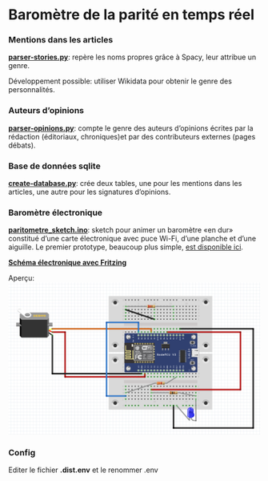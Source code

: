 # Baromètre de la parité en temps réel

### Mentions dans les articles
**[parser-stories.py](parser-stories.py)**: repère les noms propres grâce à Spacy, leur attribue un genre.

Développement possible: utiliser Wikidata pour obtenir le genre des personnalités.

### Auteurs d’opinions
**[parser-opinions.py](parser-opinions.py)**: compte le genre des auteurs d’opinions écrites par la rédaction (éditoriaux, chroniques)et par des contributeurs externes (pages débats).

### Base de données sqlite

**[create-database.py](create-database.py)**: crée deux tables, une pour les mentions dans les articles, une autre pour les signatures d’opinions.

### Baromètre électronique

**[paritometre_sketch.ino](paritometre_sketch.ino)**: sketch pour animer un baromètre «en dur» constitué d’une carte électronique avec puce Wi-Fi, d’une planche et d’une aiguille. Le premier prototype, beaucoup plus simple, [est disponible ici](https://github.com/palrogg/bieg).

**[Schéma électronique avec Fritzing](schema_electronique.fzz)**

Aperçu:
![Aperçu du schéma de montage](schema_electronique.png)

### Config

Editer le fichier **.dist.env** et le renommer .env
